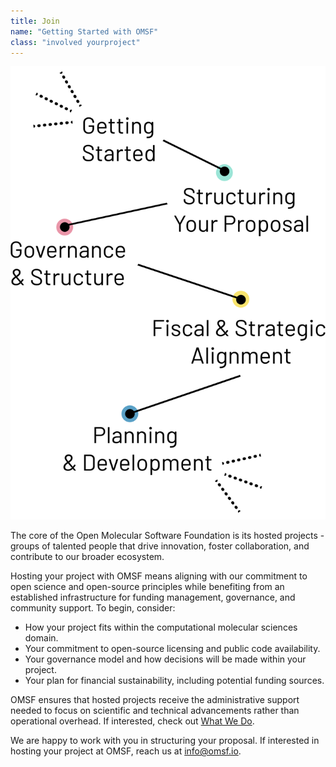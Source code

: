 ```yaml
---
title: Join
name: "Getting Started with OMSF"
class: "involved yourproject"
---
```


![Bring your project](/images/your-project.svg)

The core of the Open Molecular Software Foundation is its hosted projects - groups of talented people that drive innovation, foster collaboration, and contribute to our broader ecosystem.  

Hosting your project with OMSF means aligning with our commitment to open science and open-source principles while benefiting from an established infrastructure for funding management, governance, and community support.
To begin, consider:  
- How your project fits within the computational molecular sciences domain.  
- Your commitment to open-source licensing and public code availability.  
- Your governance model and how decisions will be made within your project.  
- Your plan for financial sustainability, including potential funding sources.
  
OMSF ensures that hosted projects receive the administrative support needed to focus on scientific and technical advancements rather than operational overhead. If interested, check out [What We Do](https://omsf.io/resources/fiscalsponsorship/).

We are happy to work with you in structuring your proposal. If interested in hosting your project at OMSF, reach us at [info@omsf.io](info@omsf.io).
